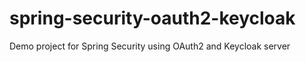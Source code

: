 # spring-security-oauth2-keycloak
Demo project for Spring Security using OAuth2 and Keycloak server
